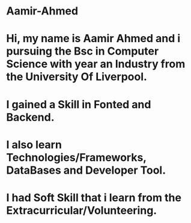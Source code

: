 # Aamir-Ahmed
# Hi, my name is Aamir Ahmed and i pursuing the Bsc in Computer Science with year an Industry from the University Of Liverpool.
# I gained a Skill in Fonted and Backend.
# I also learn Technologies/Frameworks, DataBases and Developer Tool.
# I had Soft Skill that i learn from the Extracurricular/Volunteering.
